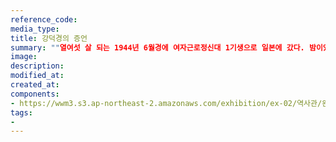 ```yaml
---
reference_code:
media_type:
title: 강덕경의 증언
summary: ""열여섯 살 되는 1944년 6월경에 여자근로정신대 1기생으로 일본에 갔다. 밤이었다. 철조망을 쳐들고 나와 전에 도망갔던 데와 다른 방향으로 갔다. 그런데 공장에서 얼마 안 떨어진 곳에서 이리저리 헤매다가 군인에게 잡히고 말았다... 차를 타고가 부대에 도착했다... 하루에 10명 이내로 사람을 받았다..." : 강덕경의 경우 '여자정신근로령' 1호로 모집되어 비행기 공장으로 간 후 배고픔과 고된 일을 견디지 못해 탈출하였으나 군인에게 잡혀 '위안소'로 보내졌다."
image:
description:
modified_at:
created_at:
components:
- https://wwm3.s3.ap-northeast-2.amazonaws.com/exhibition/ex-02/역사관/완_강덕경할머니와+신문헤드/1.+강덕경.JPG
tags:
-
---
```

